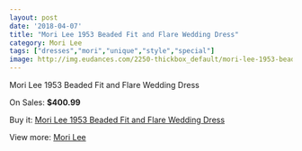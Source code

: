 ```yaml
---
layout: post
date: '2018-04-07'
title: "Mori Lee 1953 Beaded Fit and Flare Wedding Dress"
category: Mori Lee
tags: ["dresses","mori","unique","style","special"]
image: http://img.eudances.com/2250-thickbox_default/mori-lee-1953-beaded-fit-and-flare-wedding-dress.jpg
---
```

Mori Lee 1953 Beaded Fit and Flare Wedding Dress

On Sales: **$400.99**
<a href="https://www.eudances.com/en/mori-lee/751-mori-lee-1953-beaded-fit-and-flare-wedding-dress.html"><amp-img layout="responsive" width="600" height="600" src="//img.eudances.com/2250-thickbox_default/mori-lee-1953-beaded-fit-and-flare-wedding-dress.jpg" alt="Mori Lee 1953 Beaded Fit and Flare Wedding Dress 0" /></a>
<a href="https://www.eudances.com/en/mori-lee/751-mori-lee-1953-beaded-fit-and-flare-wedding-dress.html"><amp-img layout="responsive" width="600" height="600" src="//img.eudances.com/2252-thickbox_default/mori-lee-1953-beaded-fit-and-flare-wedding-dress.jpg" alt="Mori Lee 1953 Beaded Fit and Flare Wedding Dress 1" /></a>
<a href="https://www.eudances.com/en/mori-lee/751-mori-lee-1953-beaded-fit-and-flare-wedding-dress.html"><amp-img layout="responsive" width="600" height="600" src="//img.eudances.com/2251-thickbox_default/mori-lee-1953-beaded-fit-and-flare-wedding-dress.jpg" alt="Mori Lee 1953 Beaded Fit and Flare Wedding Dress 2" /></a>

Buy it: [Mori Lee 1953 Beaded Fit and Flare Wedding Dress](https://www.eudances.com/en/mori-lee/751-mori-lee-1953-beaded-fit-and-flare-wedding-dress.html "Mori Lee 1953 Beaded Fit and Flare Wedding Dress")

View more: [Mori Lee](https://www.eudances.com/en/9-mori-lee "Mori Lee")